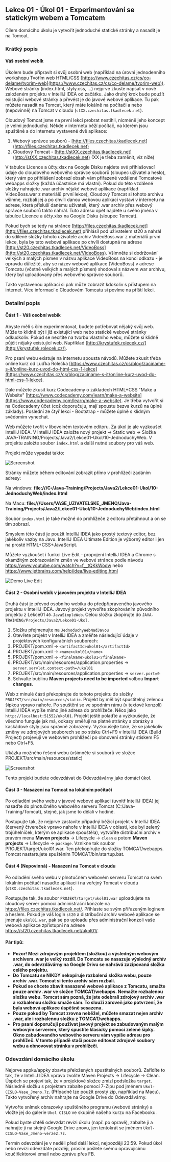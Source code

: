 Lekce 01 - Úkol 01 - Experimentování se statickým webem a Tomcatem
-------------------------------------------------------

Cílem domácího úkolu je vytvořit jednoduché statické stránky a nasadit je na Tomcat.

### Krátký popis

#### Váš osobní webík

Úkolem bude připravit si svůj osobní web (například na úrovni jednodenního workshopu Tvořím web HTML/CSS
[https://www.czechitas.cz/cs/co-delame/tvorim-web](https://www.czechitas.cz/cs/co-delame/tvorim-web)). Webové stránky
(index.html, styly.css, ...) nejprve zkuste napsat v nově založeném projektu v IntelliJ IDEA od začátku.
Jako druhý krok bude použít existující webové stránky a převést je do javové webové aplikace.
Tu pak můžete nasadit na Tomcat, který máte lokálně na počítači a nebo (nepovinně) na Tomcat v cloudu (`stXX.czechitas.tkadlecek.net`).

Cloudový Tomcat jsme na první lekci probrat nestihli, nicméně jeho koncept je velmi jednoduchý. Někde v internetu běží počítač, na kterém jsou spuštěné a do internetu vystavené dvě aplikace:

1. Webový správce souborů - [http://files.czechitas.tkadlecek.net](http://files.czechitas.tkadlecek.net)
2. Cloudový Tomcat - [http://stXX.czechitas.tkadlecek.net](http://stXX.czechitas.tkadlecek.net) (XX je třeba zaměnit, viz níže)

V tabulce Licence a účty.xlsx na Google Disku najdete své přihlašovací údaje do cloudového webového správce souborů (sloupec uživatel a heslo), který vám po přihlášení zobrazí obsah vám přiřazené vzdálené Tomcatové webapps složky (každá účastnice má vlastní). Pokud do této vzdálené složky nahrajete .war archiv nějaké webové aplikace (například VideoBoss.war z materiálů první lekce), Cloudový Tomcat si tohoto archivu všimne, rozbalí jej a po chvíli danou webovou aplikaci vystaví v internetu na adrese, která přísluší danému uživateli, který .war archiv přes webový správce souborů takto nahrál. Tuto adresu opět najdete u svého jména v tabulce Licence a účty.xlsx na Google Disku (sloupec Tomcat).

Pokud bych se tedy na stránce [http://files.czechitas.tkadlecek.net](http://files.czechitas.tkadlecek.net) přihlásíl pod uživatelem st20 a nahrál do sdílené složky tohoto uživatele archiv VideoBoss.war z materiálů první lekce, byla by tato webová aplikace po chvíli dostupná na adrese [http://st20.czechitas.tkadlecek.net/VideoBoss](http://st20.czechitas.tkadlecek.net/VideoBoss). Všimněte si dodržování velkých a malých písmen v názvu aplikace VideoBoss na konci odkazu - je opravdu důležité, aby se název webové aplikace (VideoBoss) v adrese Tomcatu (včetně velkých a malých písmen) shodoval s názvem war archivu, který byl uploadovaný přes webového správce souborů.

Takto vystavenou aplikaci si pak může zobrazit kdokoliv s přístupem na internet. Více informací o Cloudovém Tomcatu si povíme na příští lekci.

### Detailní popis

#### Část 1 - Váš osobní webík

Abyste měli s čím experimentovat, budete potřebovat nějaký svůj web. Může to klidně být i již existující web nebo
statické webové stránky odkudkoliv. Pokud se necítíte na tvorbu vlastního webu, můžete si klidně půjčit nějaký
existující web. Například [http://krystufek.rolecek.cz/](http://krystufek.rolecek.cz/).

Pro psaní webu existuje na internetu spousta návodů.
Můžete zkusit třeba online kurz od Luďka Rolečka
[https://www.czechitas.cz/cs/blog/zaciname-s-it/online-kurz-uvod-do-html-css-1-lekce](https://www.czechitas.cz/cs/blog/zaciname-s-it/online-kurz-uvod-do-html-css-1-lekce).

Dále můžete zkusit kurz Codecademy o základech HTML+CSS "Make a Website"
[https://www.codecademy.com/learn/make-a-website](https://www.codecademy.com/learn/make-a-website).
Je třeba vytvořit si na Codecademy účet (což doporučuju, mají spoustu bezva kurzů na úplné základy).
Poslední ze čtyř lekcí - Bootstrap - můžete úplně s klidným svědomím vynechat.

Web můžete tvořit v libovolném textovém editoru. Za úkol je ale vyzkoušet IntelliJ IDEA. V IntelliJ IDEA založte nový
projekt -> Static web -> Složka JAVA-TRAINING/Projects/Java2/Lekce01-Ukol/10-JednoduchyWeb.
V projektu založte soubor `index.html` a další nutné soubory pro váš web.

Projekt může vypadat takto:

![Screenshot](img/ukol01-static-web-project.png)

Stránky můžete během editování zobrazit přímo v prohlížeči zadáním adresy:

Na windows: **file:///C:/Java-Training/Projects/Java2/Lekce01-Ukol/10-JednoduchyWeb/index.html**

Na Macu: **file:///Users/VASE_UZIVATELSKE_JMENO/Java-Training/Projects/Java2/Lekce01-Ukol/10-JednoduchyWeb/index.html**

Soubor `index.html` je také možné do prohlížeče z editoru přetáhnout a on se tím zobrazí.

Smyslem této části je použít IntelliJ IDEA jako prostý textový editor, bez jakékoliv vazby na Javu.
IntelliJ IDEA Ultimate Edition je výborný editor i jen na prosté HTML+CSS+JavaScript.

Můžete vyzkoušet i funkci Live Edit - propojení IntelliJ IDEA a Chrome s okamžitým
zobrazováním změn ve webové stránce podle návodu <https://www.youtube.com/watch?v=f__tQKkWodw>
nebo <https://www.jetbrains.com/help/idea/live-editing.html>

![Demo Live Edit](img/ukol01-live_edit.gif)




#### Část 2 - Osobní webík v javovém projektu v IntelliJ IDEA

Druhá část je převod osobního webíku do předpřipraveného javového projektu v IntelliJ IDEA.
Javový projekt vytvoříte zkopírováním původního projektu z Lekce01 `40-JavaSimpleWeb`.
Celou složku zkopírujte do `JAVA-TRAINING/Projects/Java2/Lekce01-Ukol`.

1. Složku přejmenujte na `JednoduchyWebNadJavou`
2. Otevřete projekt v IntelliJ IDEA a změňte následující údaje v projektových konfiguračních souborech:
3. PROJEKT/pom.xml -> `<artifactId>ukol01</artifactId>`
4. PROJEKT/pom.xml -> `<name>ukol01</name>`
5. PROJEKT/pom.xml -> `<finalName>ukol01</finalName>`
6. PROJEKT/src/main/resources/application.properties -> `server.servlet.context-path=/ukol01`
7. PROJEKT/src/main/resources/application.properties -> `server.port=0`
8. Schvalte bublinu **Maven projects need to be imported** volbou **Import changes**.

Web z minulé části překopírujte do tohoto projektu do složky
`PROJEKT/src/main/resources/static`. Projekt by měl být spustitelný zelenou šipkou vpravo nahoře.
Po spuštění se ve spodním rámu (v textové konzoli) IntelliJ IDEA vypíše mimo jiné
adresa do prohlížeče. Něco jako `http://localhost:51552/ukol01`.
Projekt ještě polaďte a vyzkoušejte, že všechno funguje jak má, odkazy směřují na platné stránky
a obrázky a kaskádové styly jsou správně zobrazeny.
Vyzkoušejte také, že se jakékoliv změny ve zdrojových souborech se po stisku Ctrl+F9 v IntelliJ IDEA (Build Project)
projevují ve webovém prohlížeči po obnovení stránky stiskem F5 nebo Ctrl+F5.

Ukázka možného řešení webu (všimněte si souborů ve složce PROJEKT/src/main/resources/static)

![Screenshot](img/ukol01-static-web-project-reseni.png)

Tento projekt budete odevzdávat do Odevzdávárny jako domácí úkol.



#### Část 3 - Nasazení na Tomcat na lokálním počítači

Po odladění svého webu v javové webové aplikaci (uvnitř IntelliJ IDEA)
jej nasaďte do plnotučného webového serveru Tomcat (C:/Java-Training/Tomcat), stejně, jak jsme to dělali v hodině.

Postupujte tak, že nejprve zastavíte případný běžící projekt v IntelliJ IDEA (červený čtvereček vpravo nahoře v 
IntelliJ IDEA v oblasti, kde byl zelený trojúhelníček, kterým se aplikace spouštěla),
vytvoříte distribuční archív v pravém menu **Maven projects**
-> Lifecycle -> `clean` a potom **Maven projects** -> Lifecycle -> `package`.
Vznikne tak soubor PROJEKT/target/ukol01.war.
Ten překopírujte do složky TOMCAT/webapps.
Tomcat nastartujete spuštěním TOMCAT/bin/startup.bat.



#### Část 4 (Nepovinná) - Nasazení na Tomcat v cloudu

Po odladění svého webu v plnotučném webovém serveru Tomcat na svém lokálním počítači
nasaďte aplikaci i na veřejný Tomcat v cloudu (`stXX.czechitas.tkadlecek.net`).

Postupujte tak, že soubor `PROJEKT/target/ukol01.war` uploadujete na cloudový server
pomocí administrační konzole na <https://files.czechitas.tkadlecek.net/>. Přihlaste se
svým přiřazeným loginem a heslem. Pokud je váš login `st20`
a distribuční archív webové aplikace se jmenuje `ukol01.war`,
pak se po uploadu přes administrační konzoli vaše webová aplikace zpřístupní na adrese
<https://st20.czechitas.tkadlecek.net/ukol01/>.



#### Pár tipů:

* **Pozor! Mezi zdrojovým projektem (složkou) a výsledným webovým archívem .war je velký rozdíl. Do Tomcatu se nasazuje
  výsledný archív .war, do odevzdávárny na Google Drivu se nahrává zazipovaná složka celého projektu.**
* **Do Tomcatu se NIKDY nekopíruje rozbalená složka webu, pouze archív .war. Tomcat si tento archív sám rozbalí.**
* **Pokud se chcete zbavit nasazené webové aplikace z Tomcatu, smažte pouze archív .war ve složce
  TOMCAT/webapps. Nemažte rozbalenou složku webu. Tomcat sám pozná, že jste odebrali zdrojový archív .war a rozbalenou
  složku smaže sám. To slouží zároveň jako potvrzení, že byla webová aplikace úspěšně sesazena.**
* **Pouze pokud by Tomcat zrovna neběžel, můžete smazat nejen archív .war, ale i rozbalenou složku z TOMCAT/webapps.**
* **Pro psaní doporučuji používat javový projekt se zabudovaným malým webovým serverem, který spustíte klasicky pomocí zelené
  šipky. Okno zabudovaného webového serveru vám vypíše adresu pro prohlížeč. V tomto případě stačí pouze editovat zdrojové
  soubory webu a obnovovat stránku v prohlížeči.**



### Odevzdání domácího úkolu

Nejprve appku/appky zbavte přeložených spustitelných souborů.
Zařídíte to tak, že v IntelliJ IDEA vpravo zvolíte
Maven Projects -> Lifecycle -> Clean.
Úspěch se projeví tak, že v projektové složce zmizí
podsložka `target`.
Následně složku s projektem
zabalte pomocí 7-Zipu pod jménem `Ukol-CISLO-Vase_Jmeno.7z`.
(Případně lze použít prostý zip, například na Macu).
Takto vytvořený archív nahrajte na Google Drive do Odevzdávárny.

Vytvořte snímek obrazovky spuštěného programu (webové stránky) a vložte jej
do galerie `Ukol CISLO` ve skupině našeho kurzu na Facebooku.

Pokud byste chtěli odevzdat revizi úkolu (např. po opravě),
zabalte ji a nahrajte ji na stejný Google Drive znovu,
jen tentokrát se jménem `Ukol-CISLO-Vase_Jmeno-verze2.7z`.

Termín odevzdání je v neděli před další lekcí, nejpozději 23:59.
Pokud úkol nebo revizi odevzdáte později,
prosím pošlete svému opravujícímu kouči/lektorovi email nebo zprávu přes FB.
